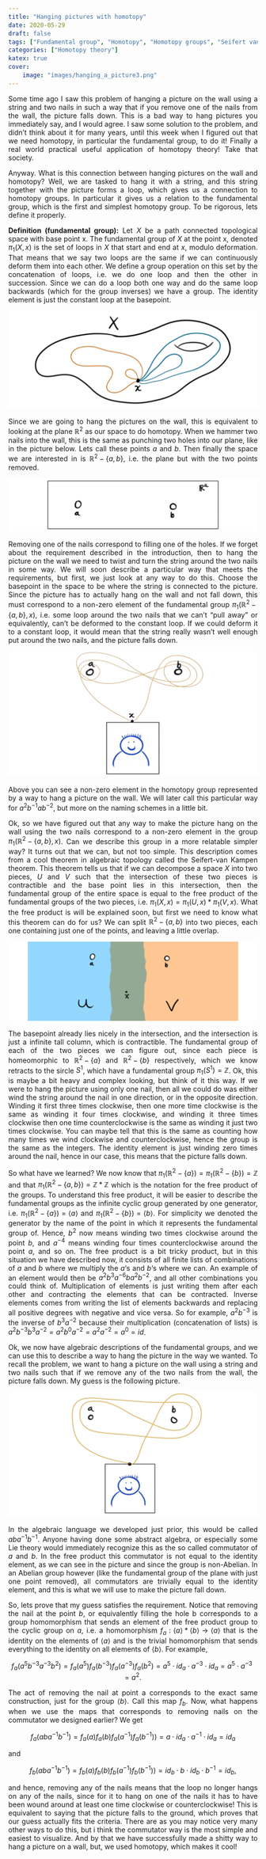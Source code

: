 ```yaml
---
title: "Hanging pictures with homotopy"
date: 2020-05-29
draft: false
tags: ["Fundamental group", "Homotopy", "Homotopy groups", "Seifert van Kampen"]
categories: ["Homotopy theory"]
katex: true
cover:
    image: "images/hanging_a_picture3.png"
---
```



Some time ago I saw this problem of hanging a picture on the wall using a string and two nails in such a way that if you remove one of the nails from the wall, the picture falls down. This is a bad way to hang pictures you immediately say, and I would agree. I saw some solution to the problem, and didn’t think about it for many years, until this week when I figured out that we need homotopy, in particular the fundamental group, to do it! Finally a real world practical useful application of homotopy theory! Take that society.

Anyway. What is this connection between hanging pictures on the wall and homotopy? Well, we are tasked to hang it with a string, and this string together with the picture forms a loop, which gives us a connection to homotopy groups. In particular it gives us a relation to the fundamental group, which is the first and simplest homotopy group. To be rigorous, lets define it properly.

**Definition (fundamental group):** Let $X$ be a path connected topological space with base point x. The fundamental group of $X$ at the point x, denoted $\pi_1(X,x)$ is the set of loops in $X$ that start and end at $x$, modulo deformation. That means that we say two loops are the same if we can continuously deform them into each other. We define a group operation on this set by the concatenation of loops, i.e. we do one loop and then the other in succession. Since we can do a loop both one way and do the same loop backwards (which for the group inverses) we have a group. The identity element is just the constant loop at the basepoint.

![Error loading image](images/fundamental_group.png)

Since we are going to hang the pictures on the wall, this is equivalent to looking at the plane $\mathbb{R}^2$ as our space to do homotopy. When we hammer two nails into the wall, this is the same as punching two holes into our plane, like in the picture below. Lets call these points $a$ and $b$. Then finally the space we are interested in is $\mathbb{R}^2-\{a,b\}$, i.e. the plane but with the two points removed.

![Error loading image](images/plane_minus_two_points.png)

Removing one of the nails correspond to filling one of the holes. If we forget about the requirement described in the introduction, then to hang the picture on the wall we need to twist and turn the string around the two nails in some way. We will soon describe a particular way that meets the requirements, but first, we just look at any way to do this. Choose the basepoint in the space to be where the string is connected to the picture. Since the picture has to actually hang on the wall and not fall down, this must correspond to a non-zero element of the fundamental group $\pi_1(\mathbb{R}^2-\{a,b\}, x)$, i.e. some loop around the two nails that we can’t “pull away” or equivalently, can’t be deformed to the constant loop. If we could deform it to a constant loop, it would mean that the string really wasn’t well enough put around the two nails, and the picture falls down.

![Error loading image](images/hanging_a_picture.png)

Above you can see a non-zero element in the homotopy group represented by a way to hang a picture on the wall. We will later call this particular way for $a^2b^{-1}ab^{-2}$, but more on the naming schemes in a little bit.

Ok, so we have figured out that any way to make the picture hang on the wall using the two nails correspond to a non-zero element in the group $\pi_1(\mathbb{R}^2-\{a,b\}, x)$. Can we describe this group in a more relatable simpler way? It turns out that we can, but not too simple. This description comes from a cool theorem in algebraic topology called the Seifert-van Kampen theorem. This theorem tells us that if we can decompose a space $X$ into two pieces, $U$ and $V$ such that the intersection of these two pieces is contractible and the base point lies in this intersection, then the fundamental group of the entire space is equal to the free product of the fundamental groups of the two pieces, i.e. $\pi_1(X,x) = \pi_1(U,x)\ast \pi_1(V,x)$. What the free product is will be explained soon, but first we need to know what this theorem can do for us? We can split $\mathbb{R}^2-\{a,b\}$ into two pieces, each one containing just one of the points, and leaving a little overlap.

![Error loading image](images/Siefert-van_Kampen.png#invert)


The basepoint already lies nicely in the intersection, and the intersection is just a infinite tall column, which is contractible. The fundamental group of each of the two pieces we can figure out, since each piece is homeomorphic to $\mathbb{R}^2-\{a\}$ and $\mathbb{R}^2-\{b\}$ respectively, which we know retracts to the sircle $S^1$, which have a fundamental group $\pi_1(S^1)=\mathbb{Z}$. Ok, this is maybe a bit heavy and complex looking, but think of it this way. If we were to hang the picture using only one nail, then all we could do was either wind the string around the nail in one direction, or in the opposite direction. Winding it first three times clockwise, then one more time clockwise is the same as winding it four times clockwise, and winding it three times clockwise then one time counterclockwise is the same as winding it just two times clockwise. You can maybe tell that this is the same as counting how many times we wind clockwise and counterclockwise, hence the group is the same as the integers. The identity element is just winding zero times around the nail, hence in our case, this means that the picture falls down.

So what have we learned? We now know that $\pi_1(\mathbb{R}^2-\{a\}) = \pi_1(\mathbb{R}^2-\{b\}) = \mathbb{Z}$ and that $\pi_1(\mathbb{R}^2-\{a, b\}) = \mathbb{Z}\ast \mathbb{Z}$ which is the notation for the free product of the groups. To understand this free product, it will be easier to describe the fundamental groups as the infinite cyclic group generated by one generator, i.e. $\pi_1(\mathbb{R}^2-\{a\}) = \langle a \rangle$ and $\pi_1(\mathbb{R}^2-\{b\}) = \langle b \rangle$. For simplicity we denoted the generator by the name of the point in which it represents the fundamental group of. Hence, $b^2$ now means winding two times clockwise around the point $b$, and $a^{-4}$ means winding four times counterclockwise around the point $a$, and so on. The free product is a bit tricky product, but in this situation we have described now, it consists of all finite lists of combinations of $a$ and $b$ where we multiply the $a$‘s and $b$‘s where we can. An example of an element would then be $a^2b^3a^{-6}ba^2b^{-2}$, and all other combinations you could think of. Multiplication of elements is just writing them after each other and contracting the elements that can be contracted. Inverse elements comes from writing the list of elements backwards and replacing all positive degrees with negative and vice versa. So for example, $a^2b^{-3}$ is the inverse of $b^3a^{-2}$ because their multiplication (concatenation of lists) is $a^2b^{-3}b^3a^{-2} = a^2b^0a^{-2} = a^2a^{-2} = a^0 = id$.

Ok, we now have algebraic descriptions of the fundamental groups, and we can use this to describe a way to hang the picture in the way we wanted. To recall the problem, we want to hang a picture on the wall using a string and two nails such that if we remove any of the two nails from the wall, the picture falls down. My guess is the following picture.

![Error loading image](images/hanging_a_picture3.png)

In the algebraic language we developed just prior, this would be called $aba^{-1}b^{-1}$. Anyone having done some abstract algebra, or especially some Lie theory would immediately recognize this as the so called commutator of $a$ and $b$. In the free product this commutator is not equal to the identity element, as we can see in the picture and since the group is non-Abelian. In an Abelian group however (like the fundamental group of the plane with just one point removed), all commutators are trivially equal to the identity element, and this is what we will use to make the picture fall down.

So, lets prove that my guess satisfies the requirement. Notice that removing the nail at the point $b$, or equivalently filling the hole b corresponds to a group homomorphism that sends an element of the free product group to the cyclic group on $a$, i.e. a homomorphism $f_a: \langle a\rangle \ast \langle b\rangle \rightarrow \langle a\rangle$ that is the identity on the elements of $\langle a\rangle$ and is the trivial homomorphism that sends everything to the identity on all elements of $\langle b\rangle$. For example,

$$f_a(a^5b^{-3}a^{-3}b^2) = f_a(a^5)f_a(b^{-3})f_a(a^{-3})f_a(b^2)=a^5 \cdot id_a \cdot a^{-3}\cdot id_a = a^5\cdot a^{-3} = a^2.$$

The act of removing the nail at point a corresponds to the exact same construction, just for the group $\langle b\rangle$. Call this map $f_b$. Now, what happens when we use the maps that corresponds to removing nails on the commutator we designed earlier? We get

$$f_a(aba^{-1}b^{-1})=f_a(a)f_a(b)f_a(a^{-1})f_a(b^{-1})) = a\cdot id_a \cdot a^{-1} \cdot id_a = id_a$$

and

$$f_b(aba^{-1}b^{-1})=f_b(a)f_b(b)f_b(a^{-1})f_b(b^{-1})) = id_b\cdot b \cdot id_b \cdot b^{-1} = id_b,$$

and hence, removing any of the nails means that the loop no longer hangs on any of the nails, since for it to hang on one of the nails it has to have been wound around at least one time clockwise or counterclockwise! This is equivalent to saying that the picture falls to the ground, which proves that our guess actually fits the criteria. There are as you may notice very many other ways to do this, but i think the commutator way is the most simple and easiest to visualize. And by that we have successfully made a shitty way to hang a picture on a wall, but, we used homotopy, which makes it cool!


<style>body {text-align: justify}</style>